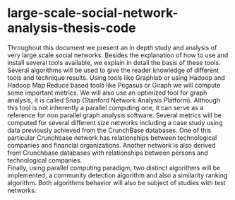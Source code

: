 # large-scale-social-network-analysis-thesis-code

Throughout this document we present an in depth study and analysis of very large scale social networks. Besides the explanation of how to use and install several tools available, we explain in detail the basis of these tools. 
Several algorithms will be used to give the reader knowledge of different tools and technique results. Using tools like Graphlab or using Hadoop and Hadoop Map Reduce based tools like Pegasus or Giraph we will compute some important metrics. We will also use an optimized tool for graph analysis, it is called Snap (Stanford Network Analysis Platform). Although this tool is not inherently a parallel computing one, it can serve as a reference for non parallel graph analysis software. Several metrics will be computed for several different size networks including a case study using data previously achieved from the CrunchBase databases. One of this particular Crunchbase network has relationships between technological companies and financial organizations. Another network is also derived from Crunchbase databases with relationships between persons and technological companies.  
Finally, using parallel computing paradigm, two distinct algorithms will be implemented, a community detection algorithm and also a similarity ranking algorithm. Both algorithms behavior will also be subject of studies with test networks. 
